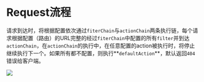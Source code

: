 # Request流程



请求到达时，将根据配置依次通过`fiterChain`与`actionChain`两条执行链，每个请求根据配置（路由）的URL完整的经过`fiterChain`中配置的所有`filter`并到达`actionChain`，在`actionChain`的执行中，在任意配置的action被执行时，将停止继续执行下一个。如果所有都不配置，则执行**`defaultAction`**，默认返回`404`错误给客户端。

![](/md/images/request_flow.png)




